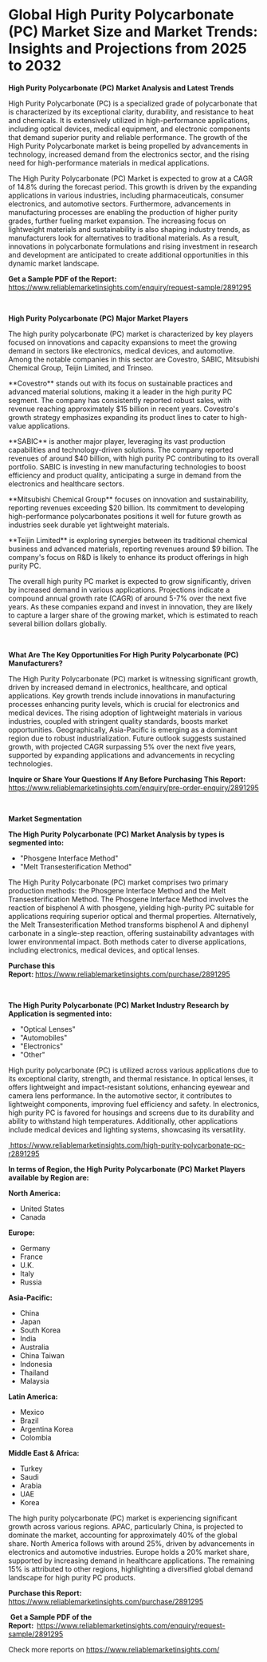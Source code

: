 <p><h1>Global High Purity Polycarbonate (PC) Market Size and Market Trends: Insights and Projections from 2025 to 2032</h1></p><p><strong>High Purity Polycarbonate (PC) Market Analysis and Latest Trends</strong></p>
<p><p>High Purity Polycarbonate (PC) is a specialized grade of polycarbonate that is characterized by its exceptional clarity, durability, and resistance to heat and chemicals. It is extensively utilized in high-performance applications, including optical devices, medical equipment, and electronic components that demand superior purity and reliable performance. The growth of the High Purity Polycarbonate market is being propelled by advancements in technology, increased demand from the electronics sector, and the rising need for high-performance materials in medical applications.</p><p>The High Purity Polycarbonate (PC) Market is expected to grow at a CAGR of 14.8% during the forecast period. This growth is driven by the expanding applications in various industries, including pharmaceuticals, consumer electronics, and automotive sectors. Furthermore, advancements in manufacturing processes are enabling the production of higher purity grades, further fueling market expansion. The increasing focus on lightweight materials and sustainability is also shaping industry trends, as manufacturers look for alternatives to traditional materials. As a result, innovations in polycarbonate formulations and rising investment in research and development are anticipated to create additional opportunities in this dynamic market landscape.</p></p>
<p><strong>Get a Sample PDF of the Report:&nbsp;</strong> <a href="https://www.reliablemarketinsights.com/enquiry/request-sample/2891295?utm_campaign=2204&utm_medium=2&utm_source=Github&utm_content=ia&utm_term=14032025&utm_id=high-purity-polycarbonate-pc">https://www.reliablemarketinsights.com/enquiry/request-sample/2891295</a></p>
<p>&nbsp;</p>
<p><strong>High Purity Polycarbonate (PC) Major Market Players</strong></p>
<p><p>The high purity polycarbonate (PC) market is characterized by key players focused on innovations and capacity expansions to meet the growing demand in sectors like electronics, medical devices, and automotive. Among the notable companies in this sector are Covestro, SABIC, Mitsubishi Chemical Group, Teijin Limited, and Trinseo.</p><p>**Covestro** stands out with its focus on sustainable practices and advanced material solutions, making it a leader in the high purity PC segment. The company has consistently reported robust sales, with revenue reaching approximately $15 billion in recent years. Covestro's growth strategy emphasizes expanding its product lines to cater to high-value applications.</p><p>**SABIC** is another major player, leveraging its vast production capabilities and technology-driven solutions. The company reported revenues of around $40 billion, with high purity PC contributing to its overall portfolio. SABIC is investing in new manufacturing technologies to boost efficiency and product quality, anticipating a surge in demand from the electronics and healthcare sectors.</p><p>**Mitsubishi Chemical Group** focuses on innovation and sustainability, reporting revenues exceeding $20 billion. Its commitment to developing high-performance polycarbonates positions it well for future growth as industries seek durable yet lightweight materials.</p><p>**Teijin Limited** is exploring synergies between its traditional chemical business and advanced materials, reporting revenues around $9 billion. The company's focus on R&D is likely to enhance its product offerings in high purity PC.</p><p>The overall high purity PC market is expected to grow significantly, driven by increased demand in various applications. Projections indicate a compound annual growth rate (CAGR) of around 5-7% over the next five years. As these companies expand and invest in innovation, they are likely to capture a larger share of the growing market, which is estimated to reach several billion dollars globally.</p></p>
<p>&nbsp;</p>
<p><strong>What Are The Key Opportunities For High Purity Polycarbonate (PC) Manufacturers?</strong></p>
<p><p>The High Purity Polycarbonate (PC) market is witnessing significant growth, driven by increased demand in electronics, healthcare, and optical applications. Key growth trends include innovations in manufacturing processes enhancing purity levels, which is crucial for electronics and medical devices. The rising adoption of lightweight materials in various industries, coupled with stringent quality standards, boosts market opportunities. Geographically, Asia-Pacific is emerging as a dominant region due to robust industrialization. Future outlook suggests sustained growth, with projected CAGR surpassing 5% over the next five years, supported by expanding applications and advancements in recycling technologies.</p></p>
<p><strong>Inquire or Share Your Questions If Any Before Purchasing This Report:</strong> <a href="https://www.reliablemarketinsights.com/enquiry/pre-order-enquiry/2891295?utm_campaign=2204&utm_medium=2&utm_source=Github&utm_content=ia&utm_term=14032025&utm_id=high-purity-polycarbonate-pc">https://www.reliablemarketinsights.com/enquiry/pre-order-enquiry/2891295</a></p>
<p>&nbsp;</p>
<p><strong>Market Segmentation</strong></p>
<p><strong>The High Purity Polycarbonate (PC) Market Analysis by types is segmented into:</strong></p>
<p><ul><li>"Phosgene Interface Method"</li><li>"Melt Transesterification Method"</li></ul></p>
<p><p>The High Purity Polycarbonate (PC) market comprises two primary production methods: the Phosgene Interface Method and the Melt Transesterification Method. The Phosgene Interface Method involves the reaction of bisphenol A with phosgene, yielding high-purity PC suitable for applications requiring superior optical and thermal properties. Alternatively, the Melt Transesterification Method transforms bisphenol A and diphenyl carbonate in a single-step reaction, offering sustainability advantages with lower environmental impact. Both methods cater to diverse applications, including electronics, medical devices, and optical lenses.</p></p>
<p><strong>Purchase this Report:&nbsp;</strong><a href="https://www.reliablemarketinsights.com/purchase/2891295?utm_campaign=2204&utm_medium=2&utm_source=Github&utm_content=ia&utm_term=14032025&utm_id=high-purity-polycarbonate-pc">https://www.reliablemarketinsights.com/purchase/2891295</a></p>
<p>&nbsp;</p>
<p><strong>The High Purity Polycarbonate (PC) Market Industry Research by Application is segmented into:</strong></p>
<p><ul><li>"Optical Lenses"</li><li>"Automobiles"</li><li>"Electronics"</li><li>"Other"</li></ul></p>
<p><p>High purity polycarbonate (PC) is utilized across various applications due to its exceptional clarity, strength, and thermal resistance. In optical lenses, it offers lightweight and impact-resistant solutions, enhancing eyewear and camera lens performance. In the automotive sector, it contributes to lightweight components, improving fuel efficiency and safety. In electronics, high purity PC is favored for housings and screens due to its durability and ability to withstand high temperatures. Additionally, other applications include medical devices and lighting systems, showcasing its versatility.</p></p>
<p><a href="https://www.reliablemarketinsights.com/high-purity-polycarbonate-pc-r2891295?utm_campaign=2204&utm_medium=2&utm_source=Github&utm_content=ia&utm_term=14032025&utm_id=high-purity-polycarbonate-pc">&nbsp;https://www.reliablemarketinsights.com/high-purity-polycarbonate-pc-r2891295</a></p>
<p><strong>In terms of Region, the High Purity Polycarbonate (PC) Market Players available by Region are:</strong></p>
<p>
    <p> <strong> North America: </strong>
        <ul>
            <li>United States</li>
            <li>Canada</li>
        </ul>
        </p> 
    <p> <strong> Europe: </strong>
        <ul>
            <li>Germany</li>
            <li>France</li>
            <li>U.K.</li>
            <li>Italy</li>
            <li>Russia</li>
        </ul>
        </p> 
    <p> <strong> Asia-Pacific: </strong>
        <ul>
            <li>China</li>
            <li>Japan</li>
            <li>South Korea</li>
            <li>India</li>
            <li>Australia</li>
            <li>China Taiwan</li>
            <li>Indonesia</li>
            <li>Thailand</li>
            <li>Malaysia</li>
        </ul>
        </p> 
    <p> <strong> Latin America: </strong>
        <ul>
            <li>Mexico</li>
            <li>Brazil</li>
            <li>Argentina Korea</li>
            <li>Colombia</li>
        </ul>
        </p> 
    <p> <strong> Middle East & Africa: </strong>
        <ul>
            <li>Turkey</li>
            <li>Saudi</li>
            <li>Arabia</li>
            <li>UAE</li>
            <li>Korea</li>
        </ul>
    </p>
    </p>
<p><p>The high purity polycarbonate (PC) market is experiencing significant growth across various regions. APAC, particularly China, is projected to dominate the market, accounting for approximately 40% of the global share. North America follows with around 25%, driven by advancements in electronics and automotive industries. Europe holds a 20% market share, supported by increasing demand in healthcare applications. The remaining 15% is attributed to other regions, highlighting a diversified global demand landscape for high purity PC products.</p></p>
<p><strong>Purchase this Report: </strong><a href="https://www.reliablemarketinsights.com/purchase/2891295?utm_campaign=2204&utm_medium=2&utm_source=Github&utm_content=ia&utm_term=14032025&utm_id=high-purity-polycarbonate-pc">https://www.reliablemarketinsights.com/purchase/2891295</a></p>
<p>&nbsp;<strong>Get a Sample PDF of the Report:&nbsp;&nbsp;</strong><a href="https://www.reliablemarketinsights.com/enquiry/request-sample/2891295?utm_campaign=2204&utm_medium=2&utm_source=Github&utm_content=ia&utm_term=14032025&utm_id=high-purity-polycarbonate-pc">https://www.reliablemarketinsights.com/enquiry/request-sample/2891295</a></p>
<p><strong></strong></p>
<p>Check more reports on <a href="https://www.reliablemarketinsights.com/?utm_campaign=2204&utm_medium=2&utm_source=Github&utm_content=ia&utm_term=14032025&utm_id=high-purity-polycarbonate-pc">https://www.reliablemarketinsights.com/</a></p>